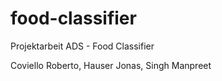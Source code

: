 # food-classifier
Projektarbeit ADS - Food Classifier

Coviello Roberto, Hauser Jonas, Singh Manpreet
